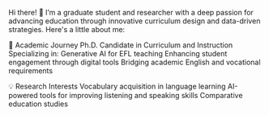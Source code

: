 Hi there! 👋
I’m a graduate student and researcher with a deep passion for advancing education through innovative curriculum design and data-driven strategies. Here's a little about me:

🏫 Academic Journey
Ph.D. Candidate in Curriculum and Instruction
Specializing in:
Generative AI for EFL teaching
Enhancing student engagement through digital tools
Bridging academic English and vocational requirements

💡 Research Interests
Vocabulary acquisition in language learning
AI-powered tools for improving listening and speaking skills
Comparative education studies
